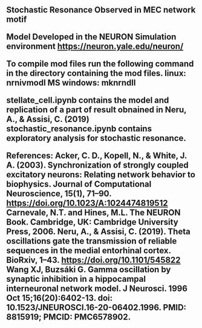 <h2>Stochastic Resonance Observed in MEC network motif

Model Developed in the NEURON Simulation environment
https://neuron.yale.edu/neuron/

To compile mod files run the following command in the directory containing the mod files.
linux: nrnivmodl
MS windows: mknrndll

stellate_cell.ipynb contains the model and replication of a part of result obnained in Neru, A., & Assisi, C. (2019)
stochastic_resonance.ipynb contains exploratory analysis for stochastic resonance.


References:
Acker, C. D., Kopell, N., & White, J. A. (2003). Synchronization of strongly coupled excitatory neurons: Relating network behavior to biophysics. Journal of Computational Neuroscience, 15(1), 71–90. https://doi.org/10.1023/A:1024474819512
Carnevale, N.T. and Hines, M.L. The NEURON Book. Cambridge, UK: Cambridge University Press, 2006.
Neru, A., & Assisi, C. (2019). Theta oscillations gate the transmission of reliable sequences in the medial entorhinal cortex. BioRxiv, 1–43. https://doi.org/10.1101/545822
Wang XJ, Buzsáki G. Gamma oscillation by synaptic inhibition in a hippocampal interneuronal network model. J Neurosci. 1996 Oct 15;16(20):6402-13. doi: 10.1523/JNEUROSCI.16-20-06402.1996. PMID: 8815919; PMCID: PMC6578902. 



